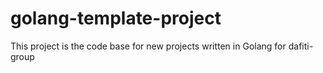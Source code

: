# golang-template-project
This project is the code base for new projects written in Golang for dafiti-group
